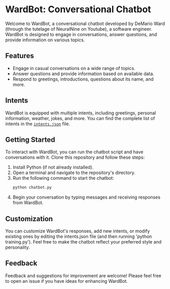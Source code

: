 # WardBot: Conversational Chatbot

Welcome to WardBot, a conversational chatbot developed by DeMario Ward (through the tutelage of NeuralNine on Youtube), a software engineer. WardBot is designed to engage in conversations, answer questions, and provide information on various topics.

## Features

- Engage in casual conversations on a wide range of topics.
- Answer questions and provide information based on available data.
- Respond to greetings, introductions, questions about its name, and more.

## Intents

WardBot is equipped with multiple intents, including greetings, personal information, weather, jokes, and more. You can find the complete list of intents in the [`intents.json`](intents.json) file.

## Getting Started

To interact with WardBot, you can run the chatbot script and have conversations with it. Clone this repository and follow these steps:

1. Install Python (if not already installed).
2. Open a terminal and navigate to the repository's directory.
3. Run the following command to start the chatbot:
   ```bash
   python chatbot.py
6. Begin your conversation by typing messages and receiving responses from WardBot.

## Customization

You can customize WardBot's responses, add new intents, or modify existing ones by editing the intents.json file (and then running 'python training.py'). Feel free to make the chatbot reflect your preferred style and personality.

## Feedback

Feedback and suggestions for improvement are welcome! Please feel free to open an issue if you have ideas for enhancing WardBot.


